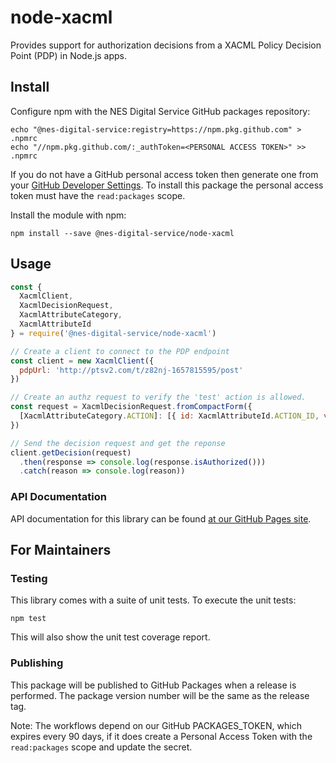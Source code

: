 # node-xacml

Provides support for authorization decisions from a XACML Policy Decision Point (PDP) in Node.js apps.

## Install

Configure npm with the NES Digital Service GitHub packages repository:

```shell
echo "@nes-digital-service:registry=https://npm.pkg.github.com" > .npmrc
echo "//npm.pkg.github.com/:_authToken=<PERSONAL ACCESS TOKEN>" >> .npmrc
```

If you do not have a GitHub personal access token then generate one from your [GitHub Developer Settings](https://github.com/settings/tokens).
To install this package the personal access token must have the `read:packages` scope.

Install the module with npm:

```shell
npm install --save @nes-digital-service/node-xacml
```

## Usage

```js
const {
  XacmlClient,
  XacmlDecisionRequest,
  XacmlAttributeCategory,
  XacmlAttributeId
} = require('@nes-digital-service/node-xacml')

// Create a client to connect to the PDP endpoint
const client = new XacmlClient({
  pdpUrl: 'http://ptsv2.com/t/z82nj-1657815595/post'
})

// Create an authz request to verify the 'test' action is allowed.
const request = XacmlDecisionRequest.fromCompactForm({
  [XacmlAttributeCategory.ACTION]: [{ id: XacmlAttributeId.ACTION_ID, value: 'test' }]
})

// Send the decision request and get the reponse
client.getDecision(request)
  .then(response => console.log(response.isAuthorized()))
  .catch(reason => console.log(reason))
```

### API Documentation

API documentation for this library can be found [at our GitHub Pages site](https://nes-digital-service.github.io/node-xacml).

## For Maintainers

### Testing

This library comes with a suite of unit tests. To execute the unit tests:

```shell
npm test
```

This will also show the unit test coverage report.

### Publishing

This package will be published to GitHub Packages when a release is performed.
The package version number will be the same as the release tag.

Note: The workflows depend on our GitHub PACKAGES_TOKEN, which expires every 90 days, if it does create a Personal Access Token with the
`read:packages` scope and update the secret.